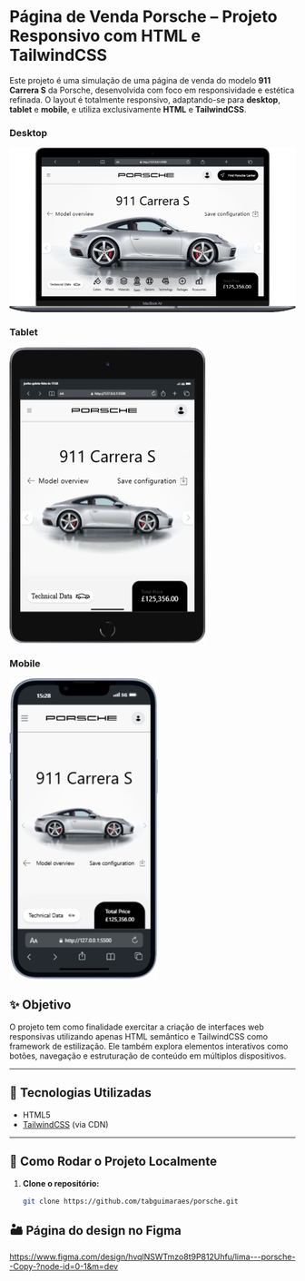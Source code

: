 # Página de Venda Porsche – Projeto Responsivo com HTML e TailwindCSS

Este projeto é uma simulação de uma página de venda do modelo **911 Carrera S** da Porsche, desenvolvida com foco em responsividade e estética refinada. O layout é totalmente responsivo, adaptando-se para **desktop**, **tablet** e **mobile**, e utiliza exclusivamente **HTML** e **TailwindCSS**.

### Desktop

![Desktop](desktop.png)

### Tablet

![Tablet](tablet.png)

### Mobile

![Mobile](mobile.png)

## ✨ Objetivo

O projeto tem como finalidade exercitar a criação de interfaces web responsivas utilizando apenas HTML semântico e TailwindCSS como framework de estilização. Ele também explora elementos interativos como botões, navegação e estruturação de conteúdo em múltiplos dispositivos.

---

## 🧩 Tecnologias Utilizadas

- HTML5
- [TailwindCSS](https://tailwindcss.com/) (via CDN)

---

## 🚀 Como Rodar o Projeto Localmente

1. **Clone o repositório:**

   ```bash
   git clone https://github.com/tabguimaraes/porsche.git
   ```

## 🏜️ Página do design no Figma

https://www.figma.com/design/hvqlNSWTmzo8t9P812Uhfu/lima---porsche--Copy-?node-id=0-1&m=dev
